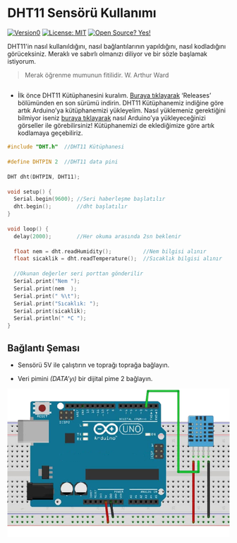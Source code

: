 # DHT11 Sensörü Kullanımı
[![Version0](https://api.travis-ci.org/dwyl/esta.svg?branch=master&status=passed)](https://github.com/yunusemreaydinli/DHT11) 
[![License: MIT](https://img.shields.io/badge/License-MIT-green.svg)](https://github.com/yunusemreaydinli/DHT11/blob/main/LICENSE)
[![Open Source? Yes!](https://badgen.net/badge/Open%20Source%20%3F/Yes%21/blue?icon=github)](https://github.com/yunusemreaydinli/DHT11/blob/main/LICENSE)


DHT11'in nasıl kullanıldığını, nasıl bağlantılarının yapıldığını, nasıl kodladığını görüceksiniz. Meraklı ve sabırlı olmanızı diliyor ve bir sözle başlamak istiyorum.

> Merak öğrenme mumunun fitilidir. W. Arthur Ward

## 
- İlk önce DHT11 Kütüphanesini kuralım. [Buraya tıklayarak](https://www.arduino.cc/reference/en/libraries/dht-sensor-library/) ‘Releases’ bölümünden en son sürümü indirin. 
DHT11 Kütüphanemiz indiğine göre artık Arduino’ya kütüphanemizi yükleyelim.
Nasıl yüklemeniz gerektiğini bilmiyor iseniz [buraya tıklayarak](https://www.robimek.com/arduinoya-kutuphane-nasil-eklenir/) nasıl Arduino’ya yükleyeceğinizi görseller ile görebilirsiniz!
Kütüphanemizi de eklediğimize göre artık kodlamaya geçebiliriz.

```c
#include "DHT.h"  //DHT11 Kütüphanesi

#define DHTPIN 2  //DHT11 data pini

DHT dht(DHTPIN, DHT11);

void setup() {
  Serial.begin(9600); //Seri haberleşme başlatılır
  dht.begin();        //dht başlatılır
}

void loop() {
  delay(2000);        //Her okuma arasında 2sn beklenir

  float nem = dht.readHumidity();          //Nem bilgisi alınır
  float sicaklik = dht.readTemperature();  //Sıcaklık bilgisi alınır

  //Okunan değerler seri porttan gönderilir
  Serial.print("Nem ");
  Serial.print(nem  );
  Serial.print(" %\t");
  Serial.print("Sıcaklık: ");
  Serial.print(sicaklik);
  Serial.println(" *C ");
}
```
## Bağlantı Şeması

- Sensörü 5V ile çalıştırın ve toprağı toprağa bağlayın.

- Veri pimini _(DATA’yı)_ bir dijital pime 2 bağlayın.

![sema](https://github.com/yunusemreaydinli/DHT11/blob/main/sema.png)
